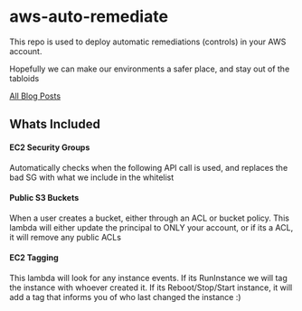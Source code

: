 # aws-auto-remediate

This repo is used to deploy automatic remediations (controls) in your AWS account.

Hopefully we can make our environments a safer place, and stay out of the tabloids

[All Blog Posts](https://getsec.github.io)

## Whats Included

#### EC2 Security Groups
Automatically checks when the following API call is used, and replaces the bad SG with what we include in the whitelist


#### Public S3 Buckets
When a user creates a bucket, either through an ACL or bucket policy. This lambda will either update the principal to ONLY your account, or if its a ACL, it will remove any public ACLs

#### EC2 Tagging
This lambda will look for any instance events. If its RunInstance we will tag the instance with whoever created it. If its Reboot/Stop/Start instance, it will add a tag that informs you of who last changed the instance :)


